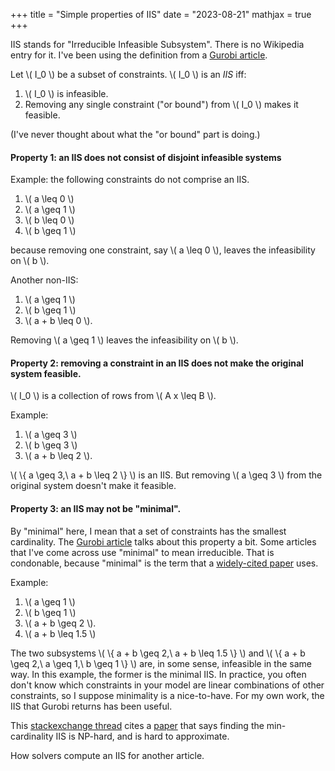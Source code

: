 +++
title = "Simple properties of IIS"
date = "2023-08-21"
mathjax = true
+++

IIS stands for "Irreducible Infeasible Subsystem".
There is no Wikipedia entry for it.
I've been using the definition from a [Gurobi article](https://support.gurobi.com/hc/en-us/articles/15656630439441-How-do-I-use-compute-IIS-to-find-a-subset-of-constraints-that-are-causing-model-infeasibility-).

Let \\( I_0 \\) be a subset of constraints.
\\( I_0 \\) is an *IIS* iff:

1. \\( I_0 \\) is infeasible.
2.  Removing any single constraint ("or bound") from \\( I_0 \\) makes it feasible.

(I've never thought about what the "or bound" part is doing.)


#### Property 1: an IIS does not consist of disjoint infeasible systems

Example: the following constraints do not comprise an IIS.

1. \\( a \leq 0 \\)
2. \\( a \geq 1 \\)
3. \\( b \leq 0 \\)
4. \\( b \geq 1 \\)

because removing one constraint, say \\( a \leq 0 \\), leaves the infeasibility on \\( b \\).

Another non-IIS:

1. \\( a \geq 1 \\)
2. \\( b \geq 1 \\)
3. \\( a + b \leq 0 \\).

Removing \\( a \geq 1 \\) leaves the infeasibility on \\( b \\).



#### Property 2: removing a constraint in an IIS does not make the original system feasible.

\\( I_0 \\) is a collection of rows from \\( A x \leq B \\).

Example:

1. \\( a \geq 3 \\)
2. \\( b \geq 3 \\)
3. \\( a + b \leq 2 \\).
 
\\( \\{ a \geq 3,\ a + b \leq 2 \\} \\) is an IIS.
But removing \\( a \geq 3 \\) from the original system doesn't make it feasible.

#### Property 3: an IIS may not be "minimal".

By "minimal" here, I mean that a set of constraints has the smallest cardinality.
The [Gurobi article](https://support.gurobi.com/hc/en-us/articles/15656630439441-How-do-I-use-compute-IIS-to-find-a-subset-of-constraints-that-are-causing-model-infeasibility-) talks about this property a bit.
Some articles that I've come across use "minimal" to mean irreducible.
That is condonable, because "minimal" is the term that a [widely-cited paper](https://pubsonline.informs.org/doi/abs/10.1287/ijoc.2.1.61) uses.

Example:

1. \\( a \geq 1 \\)
2. \\( b \geq 1 \\)
3. \\( a + b \geq 2 \\).
3. \\( a + b \leq 1.5 \\)

The two subsystems \\( \\{ a + b \geq 2,\ a + b \leq 1.5 \\} \\) and \\( \\{ a + b \geq 2,\ a \geq 1,\ b \geq 1 \\} \\) are, in some sense, infeasible in the same way.
In this example, the former is the minimal IIS.
In practice, you often don't know which constraints in your model are linear combinations of other constraints, so I suppose minimality is a nice-to-have.
For my own work, the IIS that Gurobi returns has been useful.

This [stackexchange thread](https://or.stackexchange.com/questions/559/computational-complexity-to-compute-an-iis) cites a [paper](https://link.springer.com/article/10.1007/s10107-002-0363-5) that says finding the min-cardinality IIS is NP-hard, and is hard to approximate.

How solvers compute an IIS for another article.
